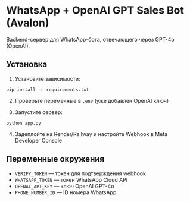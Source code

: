 # WhatsApp + OpenAI GPT Sales Bot (Avalon)

Backend-сервер для WhatsApp-бота, отвечающего через GPT-4o (OpenAI).

## Установка

1. Установите зависимости:
```
pip install -r requirements.txt
```

2. Проверьте переменные в `.env` (уже добавлен OpenAI ключ)

3. Запустите сервер:
```
python app.py
```

4. Задеплойте на Render/Railway и настройте Webhook в Meta Developer Console

## Переменные окружения

- `VERIFY_TOKEN` — токен для подтверждения webhook
- `WHATSAPP_TOKEN` — токен WhatsApp Cloud API
- `OPENAI_API_KEY` — ключ OpenAI GPT-4o
- `PHONE_NUMBER_ID` — ID номера WhatsApp
